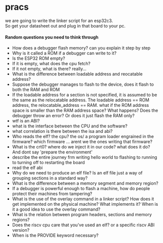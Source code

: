 # pracs

we are going to write the linker script for an esp32c3.  
So get your datasheet out and plug in that board to your pc.  





#### Random questions you need to think through  
- How does a debugger flash memory?  can you explain it step by step
- Why is it called a ROM if a debugger can write to it?
- Is the ESP32 ROM empty? 
- If it is empty, what does the cpu fetch?  
- If it not empty, what is there? really...
- What is the difference between loadable address and reocatable address?  
- Suppose the debugger manages to flash to the device, does it flash to both the RAM and ROM
- If the loadable address for a section is not specified, it is assumed to be the same as the relocatable address. The loadable address == ROM address, the relocatable_address == RAM. what if the ROM address space is smaller than the RAM address space? What happens? Does the debugger throw an error? Or does it just flash the RAM only?
- wtf is an ABI?
- what is the interface between the CPU and the software?
- what correlation is there between the isa and abi?
- Who reads the elf? the cpu? the os/ a program loader engrained in the firmware? which firmware ... arent we the ones writing that firmware?
- What is the crt0? where do we inject it in our code? what does it do? And dont say 'prepare the environment'
- describe the entire journey frm writing hello world to flashing to running to turning off to restarting the board
- read the elf abi
- Why do we need to produce an elf file? Is an elf file just a way of grouping sections in a standard way?  
- What is the difference between a memory segment and memory region?
- If a debugger is powerful enough to flash a machine, how do people protect their machines from tampering?
- What is the use of the overlay command in a linker script? How does it get implemented on the physical machine? What implements it? When is it a good idea to use the overlay command?
- What is the relation between program headers, sections and memory regions?
- Does the riscv cpu care that you've used an elf? or a specific riscv ABI version?
- When is the PROVIDE keyword necessary?